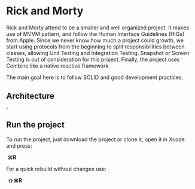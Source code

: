 # Rick and Morty

Rick and Morty attend to be a smaller and well organized project. It makes use of MVVM pattern, and follow the Human Interface Guidelines (HIGs) from Apple. Since we never know how much a project could growth, we start using protocols from the beginning to split responsibilities between classes, allowing Unit Testing and Integration Testing. Snapshot or Screen Testing is out of consideration for this project. Finally, the project uses Combine like a native reactive framework

The main goal here is to follow SOLID and good development practices. 

## Architecture

<img src="/Users/federicolupotti/Desktop/Captura de pantalla 2024-07-22 a las 10.57.49.png" style="zoom: 33%;" />

## Run the project

To run the project, just download the project or clone it, open it in Xcode and press:

​	**⌘R**

For a quick rebuild without changes use:

​	**⇧⌘R**

